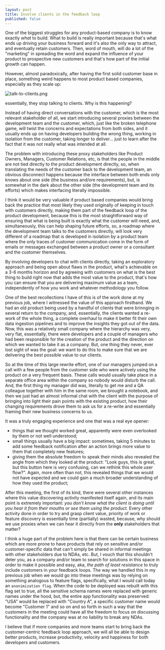 ```yaml
---
layout: post
title: Involve clients in the feedback loop
published: false
---  
```

One of the biggest struggles for any product-based company is to know exactly _what_ to build. What to build is really important because that's what ends up driving your business forward and it's also the only way to attract, and eventually retain customers. Then, word of mouth, will do a lot of the "marketing" in spreading the word and expand the influence of your product to prospective new customers and that's how part of the initial growth can happen.

However, almost paradoxically, after having the first solid customer base in place, something weird happens to most product based companies, especially as they scale up: 

![talk-to-clients.png]({{site.baseurl}}/images/talk-to-clients.png)

essentially, they stop talking to clients. Why is this happening?

Instead of having direct conversations with the customer, which is the most relevant stakeholder of all, we start introducing several proxies between the development team and the customer, which, just like the broken telephone game, will twist the concerns and expectations from both sides, and it usually ends up on having developers building the wrong thing, working in isolation from the customer, taking longer to deliver... just to learn after the fact that it was not really what was intended at all.

The problem with introducing these proxy stakeholders like Product Owners, Managers, Customer Relations, etc, is that the people in the middle are not tied directly to the product development directly, so, when translating the needs of the customer back to the development team, an obvious disconnect happens because the interface between both ends only knows about one side (the business and/ore requirements), but, is somewhat in the dark about the other side (the development team and its efforts) which makes interfacing literally impossible.

I think it would be very valuable if product based companies would bring back the practice that most likely they used originally of keeping in touch with customers directly, making them part of the feedback loop of the product development, because this is the most straightforward way of ensuring that what is being built is exactly what the customer will need, and, simultaneously, this can help shaping future efforts, so, a roadmap where the development team talks to the customers directly, will look very different of a roadmap that is developed in isolation by a product team where the only traces of customer communication come in the form of emails or messages exchanged between a product owner or a consultant and the customer themselves.

By involving developers to chat with clients directly, taking an exploratory approach and being open about flaws in the product, what's achievable on a 3-6 months horizon and by agreeing with customers on what is the best thing to build right now that adds the most value to the product, that's how you can ensure that you are delivering maximum value as a team, independently of how you work and whatever methodology you follow.

One of the best recollections I have of this is of the work done at my previous job, where I witnessed the value of this approach firsthand. We had an old product being used by a handful of clients that were brinnging in several return to the company, and, essentially, the clients wanted a re-work of the whole thing, a complete overhaul to make it better fit their own data ingestion pipelines and to improve the insights they got out of the data. Now, this was a relatively small company where the hierarchy was very, very flat, essentially, there were developers and a couple of managers who had been responsible for the creation of the product and the direction on which we wanted to take it as a company. But, one thing they never, ever lost sight of was the goal: we want to do this to make sure that we are delivering the best possible value to our clients. 

So at the time of this large rewrite effort, one of our managers jumped on a call with a few people from the customer side who were actively using the product on a very frequent basis. These calls would usually take place in a separate office area within the company so nobody would disturb the call. And, the first thing my manager did was, literally to get me and a QA colleague together with him in the same room, we brought a notebook, and then we just had an almost informal chat with the client with the purpose of bringing into light their pain points with the existing product, how their changing requirements drove them to ask us for a re-write and essentially framing their new business concerns to us.

It was a truly engaging experience and one that was a real eye opener:

- things that we thought worked great, apparently were even overlooked by them or not well understood;
- small things usually have a big impact: sometimes, taking 5 minutes to add some feedback notification after an action brings more value to them that completely new features;
- giving them the absolute freedom to speak their minds also revealed the angle from which they looked at the product: "Look guys, this is great, but this button here is very confusing, can we rethink this whole user flow?". Again, more often than not, this revealed things that we would not have expected and we could gain a much broader understanding of how they used the product;

After this meeting, the first of its kind, there were several other instances where this value discovering activity manifested itself again, and its main point is extremely important: _you don't know what the client is doing until you hear it from their mouths or see them using the product._ Every other activity done in order to try and grasp client value, priority of work or feature discovery is essentially time (partially) wasted, because, why should we use proxies when we can hear it directly from the **only** stakeholders that matter?

I think a huge part of the problem here is that there can be certain business which are more prone to have products that rely on sensitive and/or customer-specific data that can't simply be shared in informal meetings with other stakeholders due to NDAs, etc. But, I vouch that this shouldn't deter you, as a company and/or team to search for solutions in this space in order to make it possible and easy, aka, _the path of least resistance_ to truly include customers in your feedback loops. The way we handled this in my previous job when we would go into these meetings was by relying on something analogous to feature flags, specifically, what I would call today an `anonimization flag`. When the code to be deployed was rebuilt with this flag set to true, all the sensitive schema names were replaced with generic names under the hood, but, the entire app functionality was preserved: "USA" would be replaced with "Country A", a specific customer name would become "Customer 1" and so on and so forth in such a way that the customers in the meeting could have all the freedom to focus on discussing functionality and the company was at no liability to break any NDAs.

I believe that if more companies and more teams start to bring back the customer-centric feedback loop approach, we will all be able to design better products, increase productivity, velocity and happiness for both developers and customers.
